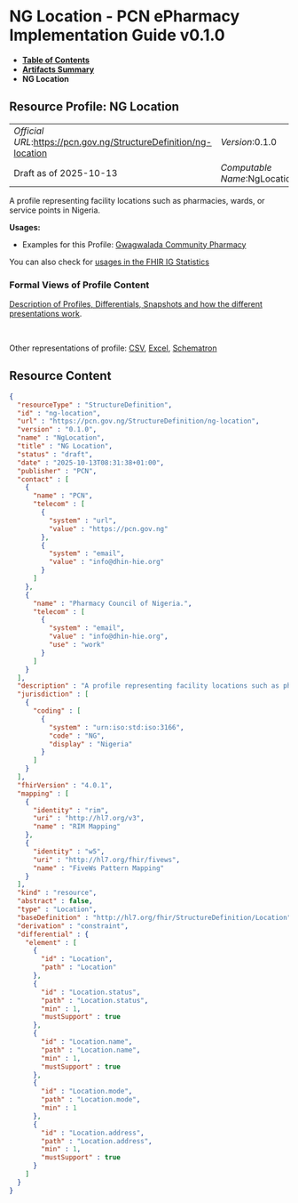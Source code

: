 # NG Location - PCN ePharmacy Implementation Guide v0.1.0

* [**Table of Contents**](toc.md)
* [**Artifacts Summary**](artifacts.md)
* **NG Location**

## Resource Profile: NG Location 

| | |
| :--- | :--- |
| *Official URL*:https://pcn.gov.ng/StructureDefinition/ng-location | *Version*:0.1.0 |
| Draft as of 2025-10-13 | *Computable Name*:NgLocation |

 
A profile representing facility locations such as pharmacies, wards, or service points in Nigeria. 

**Usages:**

* Examples for this Profile: [Gwagwalada Community Pharmacy](Location-example-location.md)

You can also check for [usages in the FHIR IG Statistics](https://packages2.fhir.org/xig/ePharmacyIG|current/StructureDefinition/ng-location)

### Formal Views of Profile Content

 [Description of Profiles, Differentials, Snapshots and how the different presentations work](http://build.fhir.org/ig/FHIR/ig-guidance/readingIgs.html#structure-definitions). 

 

Other representations of profile: [CSV](StructureDefinition-ng-location.csv), [Excel](StructureDefinition-ng-location.xlsx), [Schematron](StructureDefinition-ng-location.sch) 



## Resource Content

```json
{
  "resourceType" : "StructureDefinition",
  "id" : "ng-location",
  "url" : "https://pcn.gov.ng/StructureDefinition/ng-location",
  "version" : "0.1.0",
  "name" : "NgLocation",
  "title" : "NG Location",
  "status" : "draft",
  "date" : "2025-10-13T08:31:38+01:00",
  "publisher" : "PCN",
  "contact" : [
    {
      "name" : "PCN",
      "telecom" : [
        {
          "system" : "url",
          "value" : "https://pcn.gov.ng"
        },
        {
          "system" : "email",
          "value" : "info@dhin-hie.org"
        }
      ]
    },
    {
      "name" : "Pharmacy Council of Nigeria.",
      "telecom" : [
        {
          "system" : "email",
          "value" : "info@dhin-hie.org",
          "use" : "work"
        }
      ]
    }
  ],
  "description" : "A profile representing facility locations such as pharmacies, wards, or service points in Nigeria.",
  "jurisdiction" : [
    {
      "coding" : [
        {
          "system" : "urn:iso:std:iso:3166",
          "code" : "NG",
          "display" : "Nigeria"
        }
      ]
    }
  ],
  "fhirVersion" : "4.0.1",
  "mapping" : [
    {
      "identity" : "rim",
      "uri" : "http://hl7.org/v3",
      "name" : "RIM Mapping"
    },
    {
      "identity" : "w5",
      "uri" : "http://hl7.org/fhir/fivews",
      "name" : "FiveWs Pattern Mapping"
    }
  ],
  "kind" : "resource",
  "abstract" : false,
  "type" : "Location",
  "baseDefinition" : "http://hl7.org/fhir/StructureDefinition/Location",
  "derivation" : "constraint",
  "differential" : {
    "element" : [
      {
        "id" : "Location",
        "path" : "Location"
      },
      {
        "id" : "Location.status",
        "path" : "Location.status",
        "min" : 1,
        "mustSupport" : true
      },
      {
        "id" : "Location.name",
        "path" : "Location.name",
        "min" : 1,
        "mustSupport" : true
      },
      {
        "id" : "Location.mode",
        "path" : "Location.mode",
        "min" : 1
      },
      {
        "id" : "Location.address",
        "path" : "Location.address",
        "min" : 1,
        "mustSupport" : true
      }
    ]
  }
}

```
